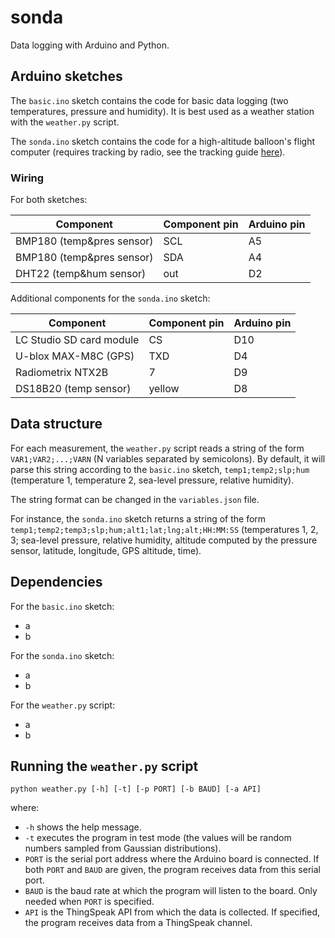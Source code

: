 # sonda

Data logging with Arduino and Python.

## Arduino sketches

The `basic.ino` sketch contains the code for basic data logging (two temperatures, pressure and humidity). It is best used as a weather station with the `weather.py` script. 

The `sonda.ino` sketch contains the code for a high-altitude balloon's flight computer (requires tracking by radio, see the tracking guide [here](https://ukhas.org.uk/guides:tracking_guide)).

### Wiring
For both sketches:

| Component | Component pin | Arduino pin |
| --------- | ------------- | ----------- |
| BMP180 (temp&pres sensor) | SCL | A5 |
| BMP180 (temp&pres sensor) | SDA | A4 |
| DHT22 (temp&hum sensor) | out | D2 |

Additional components for the `sonda.ino` sketch:

Component | Component pin | Arduino pin
--------- | ------------- | -----------
LC Studio SD card module | CS | D10
U-blox MAX-M8C (GPS) | TXD | D4
Radiometrix NTX2B | 7 | D9
DS18B20 (temp sensor) | yellow | D8 |


## Data structure

For each measurement, the `weather.py` script reads a string of the form `VAR1;VAR2;...;VARN` (N variables separated by semicolons). By default, it will parse this string according to the `basic.ino` sketch, `temp1;temp2;slp;hum` (temperature 1, temperature 2, sea-level pressure, relative humidity).

The string format can be changed in the `variables.json` file.
<!-- (see Configuration for instructions on how to declare the variables) -->
For instance, the `sonda.ino` sketch returns a string of the form `temp1;temp2;temp3;slp;hum;alt1;lat;lng;alt;HH:MM:SS` (temperatures 1, 2, 3; sea-level pressure, relative humidity, altitude computed by the pressure sensor, latitude, longitude, GPS altitude, time).

## Dependencies

For the `basic.ino` sketch:

* a
* b

For the `sonda.ino` sketch:

* a
* b

For the `weather.py` script:

* a
* b

## Running the `weather.py` script

```
python weather.py [-h] [-t] [-p PORT] [-b BAUD] [-a API]
```
where:

* `-h` shows the help message.
* `-t` executes the program in test mode (the values will be random numbers sampled from Gaussian distributions).
* `PORT` is the serial port address where the Arduino board is connected. If both `PORT` and `BAUD` are given, the program receives data from this serial port.
* `BAUD` is the baud rate at which the program will listen to the board. Only needed when `PORT` is specified.
* `API` is the ThingSpeak API from which the data is collected. If specified, the program receives data from a ThingSpeak channel.